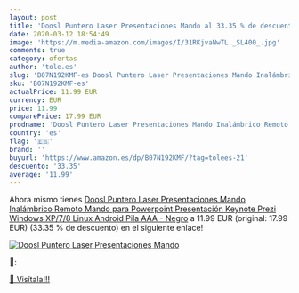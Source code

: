 ```yaml
---
layout: post
title: 'Doosl Puntero Laser Presentaciones Mando al 33.35 % de descuento'
date: 2020-03-12 18:54:49
image: 'https://m.media-amazon.com/images/I/31RKjvaNwTL._SL400_.jpg'
comments: true
category: ofertas
author: 'tole.es'
slug: 'B07N192KMF-es Doosl Puntero Laser Presentaciones Mando Inalámbrico...'
sku: 'B07N192KMF-es'
actualPrice: 11.99 EUR
currency: EUR
price: 11.99
comparePrice: 17.99 EUR
prodname: 'Doosl Puntero Laser Presentaciones Mando Inalámbrico Remoto Mando para Powerpoint Presentación  Keynote  Prezi  Windows XP/7/8  Linux  Android  Pila AAA - Negro'
country: 'es'
flag: '🇪🇸'
brand: ''
buyurl: 'https://www.amazon.es/dp/B07N192KMF/?tag=tolees-21'
descuento: '33.35'
average: '11.99'
---
```


Ahora mismo tienes [Doosl Puntero Laser Presentaciones Mando Inalámbrico Remoto Mando para Powerpoint Presentación  Keynote  Prezi  Windows XP/7/8  Linux  Android  Pila AAA - Negro](https://www.amazon.es/dp/B07N192KMF/?tag=tolees-21) a 11.99 EUR (original: 17.99 EUR) (33.35 %  de descuento) en el siguiente enlace!

[![Doosl Puntero Laser Presentaciones Mando](https://m.media-amazon.com/images/I/31RKjvaNwTL._SL400_.jpg)](https://www.amazon.es/dp/B07N192KMF/?tag=tolees-21)

🔎:


[🛒 Visítala!!!](https://www.amazon.es/dp/B07N192KMF/?tag=tolees-21)
